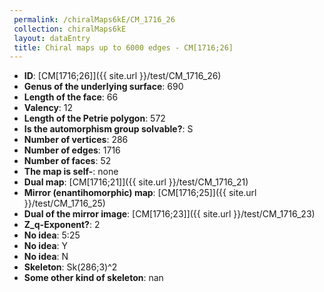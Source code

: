 ```yaml
--- 
 permalink: /chiralMaps6kE/CM_1716_26 
 collection: chiralMaps6kE
 layout: dataEntry
 title: Chiral maps up to 6000 edges - CM[1716;26]
---
```


- **ID**: [CM[1716;26]]({{ site.url }}/test/CM_1716_26)
- **Genus of the underlying surface**: 690
- **Length of the face**: 66
- **Valency**: 12
- **Length of the Petrie polygon**: 572
- **Is the automorphism group solvable?**: S
- **Number of vertices**: 286
- **Number of edges**: 1716
- **Number of faces**: 52
- **The map is self-**: none
- **Dual map**: [CM[1716;21]]({{ site.url }}/test/CM_1716_21)
- **Mirror (enantihomorphic) map**: [CM[1716;25]]({{ site.url }}/test/CM_1716_25)
- **Dual of the mirror image**: [CM[1716;23]]({{ site.url }}/test/CM_1716_23)
- **Z_q-Exponent?**: 2
- **No idea**:  5:25
- **No idea**: Y
- **No idea**: N
- **Skeleton**: Sk(286;3)^2
- **Some other kind of skeleton**: nan
